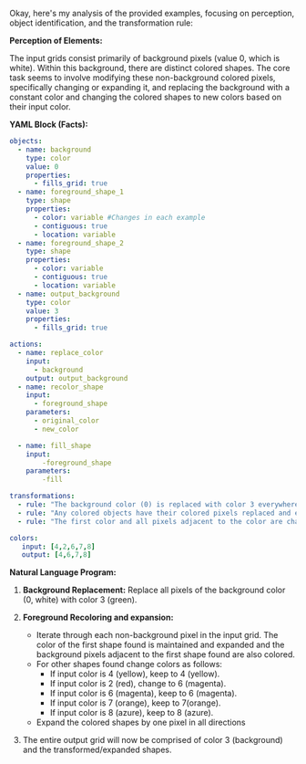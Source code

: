 Okay, here's my analysis of the provided examples, focusing on perception, object identification, and the transformation rule:

**Perception of Elements:**

The input grids consist primarily of background pixels (value 0, which is white).  Within this background, there are distinct colored shapes. The core task seems to involve modifying these non-background colored pixels, specifically changing or expanding it, and replacing the background with a constant color and changing the colored shapes to new colors based on their input color.

**YAML Block (Facts):**


```yaml
objects:
  - name: background
    type: color
    value: 0
    properties:
      - fills_grid: true
  - name: foreground_shape_1
    type: shape
    properties:
      - color: variable #Changes in each example
      - contiguous: true
      - location: variable
  - name: foreground_shape_2
    type: shape
    properties:
      - color: variable
      - contiguous: true
      - location: variable
  - name: output_background
    type: color
    value: 3
    properties:
      - fills_grid: true

actions:
  - name: replace_color
    input:
      - background
    output: output_background
  - name: recolor_shape
    input:
      - foreground_shape
    parameters:
      - original_color
      - new_color

  - name: fill_shape
    input:
        -foreground_shape
    parameters:
        -fill

transformations:
  - rule: "The background color (0) is replaced with color 3 everywhere."
  - rule: "Any colored objects have their colored pixels replaced and expanded by a 3x3 block."
  - rule: "The first color and all pixels adjacent to the color are changed."

colors:
   input: [4,2,6,7,8]
   output: [4,6,7,8]
```


**Natural Language Program:**

1.  **Background Replacement:** Replace all pixels of the background color (0, white) with color 3 (green).

2.  **Foreground Recoloring and expansion:**
    *   Iterate through each non-background pixel in the input grid. The color of the first shape found is maintained and expanded and the background pixels adjacent to the first shape found are also colored.
    *  For other shapes found change colors as follows:
        -  If input color is 4 (yellow), keep to 4 (yellow).
        -  If input color is 2 (red), change to 6 (magenta).
        -  If input color is 6 (magenta), keep to 6 (magenta).
        - If input color is 7 (orange), keep to 7(orange).
        - If input color is 8 (azure), keep to 8 (azure).
    *   Expand the colored shapes by one pixel in all directions

3.  The entire output grid will now be comprised of color 3 (background) and the transformed/expanded shapes.
